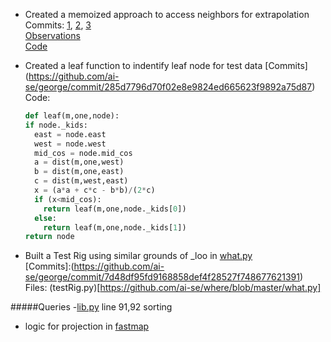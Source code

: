- Created a memoized approach to access neighbors for extrapolation<br/>
  Commits: 
  [1](https://github.com/ai-se/george/commit/285d7796d70f02e8e9824ed665623f9892a75d87), [2](https://github.com/ai-se/george/commit/3ee7e8c1244d781d3cdf5d6ee7c493e45e648e82), [3](https://github.com/ai-se/george/commit/feeb9902fa69bc8306ebfafca6fbb582c317e7ee)<br/>
  [Observations](https://github.com/ai-se/george/blob/master/Observations/Memoization.md) <br/>
  [Code](https://github.com/ai-se/george/blob/master/extrapolation.py)<br/>

- Created a leaf function to indentify leaf node for test data
  [Commits] (https://github.com/ai-se/george/commit/285d7796d70f02e8e9824ed665623f9892a75d87)<br/>
  Code: <br/>
  ```python
  def leaf(m,one,node):
  if node._kids:
    east = node.east
    west = node.west
    mid_cos = node.mid_cos
    a = dist(m,one,west)
    b = dist(m,one,east)
    c = dist(m,west,east)
    x = (a*a + c*c - b*b)/(2*c)
    if (x<mid_cos):
      return leaf(m,one,node._kids[0])
    else:
      return leaf(m,one,node._kids[1])
  return node
  ```
- Built a Test Rig using similar grounds of _loo in [what.py]()<br/>
  [Commits]:(https://github.com/ai-se/george/commit/7d48df95fd9168858def4f28527f748677621391)<br/>
  Files: (testRig.py)[https://github.com/ai-se/where/blob/master/what.py]<br/>


#####Queries
-[lib.py](https://github.com/ai-se/where/blob/master/lib.py) line 91,92 sorting  
- logic for projection in [fastmap](https://github.com/ai-se/where/blob/master/where2.py)
